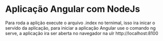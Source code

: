# Aplicação Angular com NodeJs

Para roda a aplição execute o arquivo .index no ternimal, isso ira inicar o servido da aplicação, para iniciar a aplicação Angular use o comando ng serve, a aplicação ira ser aberta no navegador na ulr http://localhost:8100
